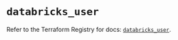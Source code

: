 # `databricks_user`

Refer to the Terraform Registry for docs: [`databricks_user`](https://registry.terraform.io/providers/databricks/databricks/1.61.0/docs/resources/user).

